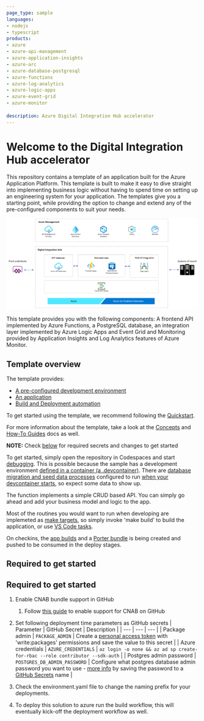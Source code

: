 ```yaml
---
page_type: sample
languages:
- nodejs
- typescript
products:
- azure
- azure-api-management
- azure-application-insights
- azure-arc
- azure-database-postgresql
- azure-functions
- azure-log-analytics
- azure-logic-apps
- azure-event-grid
- azure-monitor

description: Azure Digital Integration Hub accelerator
---
```


# Welcome to the Digital Integration Hub accelerator
This repository contains a template of an application built for the Azure Application Platform. This template is built to make it easy to dive straight into implementing business logic without having to spend time on setting up an engineering system for your application. The templates give you a starting point, while providing the option to change and extend any of the pre-configured components to suit your needs. 

![Archictecture Overview](./docs/assets/DIH.png)

This template provides you with the following components: A frontend API implemented by Azure Functions, a PostgreSQL database, an integration layer implemented by Azure Logic Apps and Event Grid and Monitoring provided by Application Insights and Log Analytics features of Azure Monitor.

## Template overview

The template provides:
- [A pre-configured development environment](/docs/concepts.md#development-environment)
- [An application](/docs/concepts.md#the-application)
- [Build and Deployment automation](/docs/concepts.md#build-and-deployment)

To get started using the template, we recommend following the [Quickstart](docs/quickstart.md).

For more information about the template, take a look at the [Concepts](docs/concepts.md) and [How-To Guides](docs/how-to-guides.md) docs as well.



**NOTE:** Check [below](#required-to-get-started) for required secrets and changes to get started

To get started, simply open the repository in Codespaces and start [debugging](.vscode/launch.json).
This is possible because the sample has a development environment [defined in a container (a .devcontainer)](.devcontainer). There are [database migration and seed data processes](src/function/db_migration) configured to run [when your devcontainer starts](.devcontainer/devcontainer.json), so expect some data to show up.

The function implements a simple CRUD based API. You can simply go ahead and add your business model and logic to the app.

Most of the routines you would want to run when developing are implemeted as [make targets](makefile), so simply invoke 'make build' to build the application, or use [VS Code tasks](.vscode/tasks.json). 

On checkins, the [app builds](.github/workflows/build.yaml) and a [Porter bundle](src/bundle) is being created and pushed to be consumed in the deploy stages. 


## Required to get started 
## Required to get started

1. Enable CNAB bundle support in GitHub
    1. Follow [this guide](https://docs.github.com/en/free-pro-team@latest/packages/guides/enabling-improved-container-support) to enable support for CNAB on GitHub

1. Set following deployment time parameters as GitHub secrets
    | Parameter | GitHub Secret | Description |
    | --- | --- | --- |
    | Package admin | `PACKAGE_ADMIN` | Create a [personal access token](https://docs.github.com/en/free-pro-team@latest/github/authenticating-to-github/creating-a-personal-access-token#creating-a-token) with 'write:packages' permissions and save the value to this secret |
    | Azure credentials | `AZURE_CREDENTIALS` | `az login -o none && az ad sp create-for-rbac --role contributor --sdk-auth` |
    | Postgres admin password | `POSTGRES_DB_ADMIN_PASSWORD` | Configure what postgres database admin password you want to use - [more info](https://docs.microsoft.com/en-us/azure/postgresql/concepts-security#access-management) by saving the password to a [GitHub Secrets](https://docs.github.com/en/free-pro-team@latest/actions/reference/encrypted-secrets#creating-encrypted-secrets-for-a-repository) name |

1. Check the environment.yaml file to change the naming prefix for your deployments. 

1. To deploy this solution to azure run the build workflow, this will eventually kick-off the deployment workflow as well.


